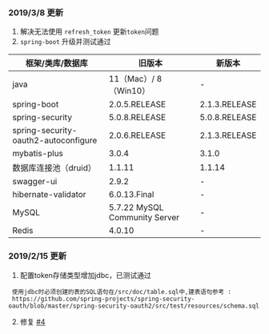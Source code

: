 
### 2019/3/8 更新
1. 解决无法使用 `refresh_token` 更新`token`问题 
2. `spring-boot` 升级并测试通过

|框架/类库/数据库|   旧版本 | 新版本|
|--|--|--|
|java|11（Mac）/ 8（Win10）| - |
| spring-boot | 2.0.5.RELEASE | 2.1.3.RELEASE |
|spring-security|5.0.8.RELEASE | 5.0.8.RELEASE |
|spring-security-oauth2-autoconfigure|2.0.6.RELEASE| 2.1.3.RELEASE |
|mybatis-plus|3.0.4| 3.1.0 |
|数据库连接池（druid）|1.1.11| 1.1.14 |
|swagger-ui|2.9.2| - |
|hibernate-validator|6.0.13.Final| - |
|MySQL|5.7.22 MySQL Community Server| - |
|Redis|4.0.10| - |

### 2019/2/15 更新 
1. 配置token存储类型增加jdbc，已测试通过
 ```
  使用jdbc时必须创建的表的SQL语句在/src/doc/table.sql中,建表语句参考 :
  https://github.com/spring-projects/spring-security-oauth/blob/master/spring-security-oauth2/src/test/resources/schema.sql
 ```
2. 修复 [#4](https://github.com/LookBackInTheRain/oauth-boot/issues/4)